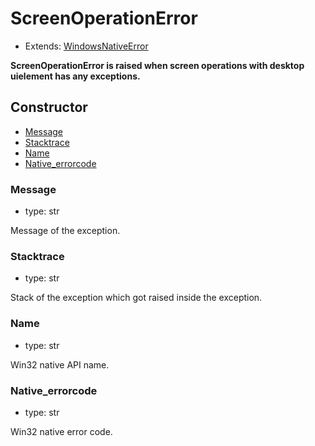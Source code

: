 # ScreenOperationError

- Extends: [WindowsNativeError](./doc/api/python/exceptions/windowsnativeerror.md)

**ScreenOperationError is raised when screen operations with desktop uielement has any exceptions.**

## Constructor<!-- {docsify-ignore} -->
- [Message](#message)
- [Stacktrace](#stacktrace)
- [Name](#name)
- [Native_errorcode](#native_errorcode)

### Message
- type: str

Message of the exception.


### Stacktrace
- type: str

Stack of the exception which got raised inside the exception.

### Name
- type: str

Win32 native API name.


### Native_errorcode
- type: str

Win32 native error code.

